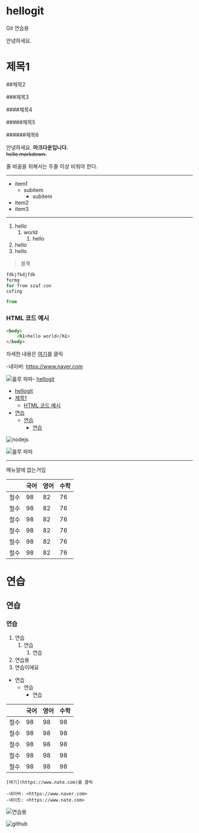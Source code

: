 # hellogit
Git 연습용

안녕하세요.
# 제목1

##제목2

###제목3

####제목4

#####제목5

######제목6

안녕하세요. **마크다운입니다.** <br>
~~hello markdown.~~

줄 바꿈을 위해서는 두줄 이상 비워야 한다.

---

- item1
    - subitem
        - subitem
- item2
- item3

---

1. hello
    1. world
        1. hello
2. hello
3. hello

> 블룩

```java
fdkjfkdjfdk
formg
for from szaf con
cofing
```


```python
from
```

### HTML 코드 예시

```html
<body>
    <h1>hello world</h1>
</body>
```

자세한 내용은 [여기](https://www.naver.com)를 클릭

-네이버: <https://www.naver.com>

![룰루 파파](이미지이름)- [hellogit](#hellogit)
- [hellogit](#hellogit)
- [제목1](#제목1)
    - [HTML 코드 예시](#html-코드-예시)
- [연습](#연습)
  - [연습](#연습-1)
    - [연습](#연습-2)

![nodejs](../img/이미지이름)

![룰루 파파](이미지주소)

---

메뉴얼에 없는거임

|   | 국어  | 영어 | 수학 |
|--|----|--|----|
| 철수 | 98 | 82 | 76 |
| 철수 | 98 | 82 | 76 |
| 철수 | 98 | 82 | 76 |
| 철수 | 98 | 82 | 76 |
| 철수 | 98 | 82 | 76 |
| 철수 | 98 | 82 | 76 |

# 연습

## 연습

### 연습

1. 연습
    1. 연습
        1. 연습
2. 연습용
3. 연습이에요

- 연습
    - 연습
        - 연습

|  | 국어 | 영어 | 수학 |
|--|----|---|--|
| 철수 | 98 | 98 | 98 |
| 철수 | 98 | 98 | 98 |
| 철수 | 98 | 98 | 98 |
| 철수 | 98 | 98 | 98 |
| 철수 | 98 | 98 | 98 |

```
[여기](https://www.nate.com)를 클릭

-네이버: <https://www.naver.com>
-네이트: <https://www.nate.com>
```

![연습용](이미지파일)

![github](https://search.pstatic.net/sunny/?src=https%3A%2F%2Favatars.githubusercontent.com%2Fu%2F4177230%3Fv%3D4%3Fs%3D400&type=a340)